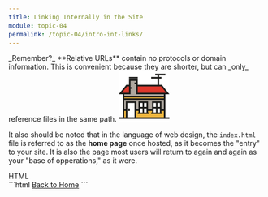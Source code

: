 ```yaml
---
title: Linking Internally in the Site
module: topic-04
permalink: /topic-04/intro-int-links/
---
```


<div class="divider-heading"></div>

<div class="lightbulb-container">
  <span class="fa-stack fa-1x">
    <i class="far fa-lightbulb fa-stack-2x"></i>
    <i class="fas fa-lightbulb fa-stack-2x lightbulb-blink"></i>
    <i class="far fa-lightbulb fa-stack-2x"></i>
  </span>
</div>
_Remember?_ **Relative URLs** contain no protocols or domain information. This is convenient because they are shorter, but can _only_ reference files in the same path.


<img src="../img/home.svg" alt="Home Icon" style="width: 100px;" />


It also should be noted that in the language of web design, the `index.html` file is referred to as the **home page** once hosted, as it becomes the "entry" to your site. It is also the page most users will return to again and again as your "base of opperations," as it were.

<div id="code-heading">HTML</div>
```html
<a href="./index.html" target="_blank">Back to Home</a>
```
